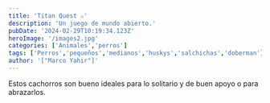 ```yaml
---
title: 'Titan Quest ⚔'
description: 'Un juego de mundo abierto.'
pubDate: '2024-02-29T10:19:34.123Z'
heroImage: '/images2.jpg'
categories: ['Animales','perros']
tags: ['Perros','pequeños','medianos','huskys','salchichas','doberman']
author: '["Marco Yahir"]'
---
```


Estos cachorros son bueno ideales para lo solitario y de buen apoyo o para abrazarlos.